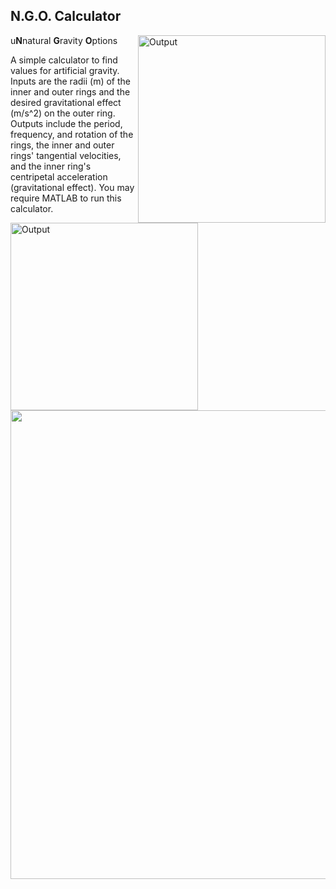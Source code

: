 ## N.G.O. Calculator

<img src="https://imgur.com/BRScIK6.png" alt="Output" width="300" align="right">

<img src="https://imgur.com/BRScIK6.png" alt="Output" width="300" align="left">

u**N**natural **G**ravity **O**ptions

A simple calculator to find values for artificial gravity.  Inputs are the radii (m) of the inner and outer rings and the desired gravitational effect (m/s^2) on the outer ring.  Outputs include the period, frequency, and rotation of the rings, the inner and outer rings' tangential velocities, and the inner ring's centripetal acceleration (gravitational effect).  You may require MATLAB to run this calculator.

<br/>
<br/>
<br/>

<p align="center"> <img width="750" src="https://imgur.com/a78nFEN.png"> </p>
